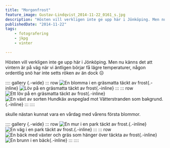 ```yaml
---
title: "Morgonfrost"
feature_image: Gustav-Lindqvist_2014-11-22_0161_s.jpg
description: "Hösten vill verkligen inte ge upp här i Jönköping. Men nu känns det att vintern är på väg när vi äntligen börjar få lägre temperaturer,…"
publishedDate: "2014-11-22"
tags:
    - fotografering
    - jkpg
    - vinter

---
```


Hösten vill verkligen inte ge upp här i Jönköping. Men nu känns det att vintern är på väg när vi äntligen börjar få lägre temperaturer, någon ordentlig snö har inte setts röken av än dock ☹

:::: gallery {.-wide}
::: row
![En blomma i en gräsmatta täckt av frost](Gustav-Lindqvist_2014-11-22_0161_s.jpg){.-inline}
![Löv på en gräsmatta täckt av frost](Gustav-Lindqvist_2014-11-22_0152_s.jpg){.-inline}
:::
::: row
![Ett löv på en gräsmatta täckt av frost](Gustav-Lindqvist_2014-11-22_0173_s.jpg){.-inline}
![En växt av sorten Hundkäx avspeglad mot Vätterstranden som bakgrund.](Gustav-Lindqvist_2014-11-22_0179_s.jpg){.-inline}
:::
::::

 skulle nästan kunnat vara en vårdag med vårens första blommor.

:::: gallery {.-wide}
::: row
![En mur i en park täckt av frost.](Gustav-Lindqvist_2014-11-22_0201_s.jpg){.-inline}
![En väg i en park täckt av frost.](Gustav-Lindqvist_2014-11-22_0205_s.jpg){.-inline}
:::
::: row
![En bäck med växter och gräs som hänger över täckta av frost](Gustav-Lindqvist_2014-11-22_0196_s.jpg){.-inline}
![En brunn i en bäck](Gustav-Lindqvist_2014-11-22_0185_s.jpg){.-inline}
:::
::::
